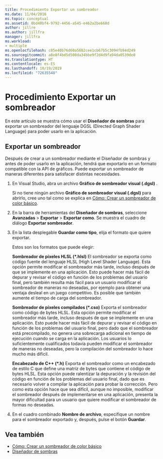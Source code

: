 ```yaml
---
title: Procedimiento Exportar un sombreador
ms.date: 11/04/2016
ms.topic: conceptual
ms.assetid: 0bd48bf4-9792-4456-a545-e462a2be668d
author: jillre
ms.author: jillfra
manager: jillfra
ms.workload:
- multiple
ms.openlocfilehash: c05e40b76d60a5602cee1cb67b5c3094fb94d249
ms.sourcegitcommit: a8e8f4bd5d508da34bbe9f2d4d9fa94da0539de0
ms.translationtype: HT
ms.contentlocale: es-ES
ms.lasthandoff: 10/19/2019
ms.locfileid: "72635548"
---
```

# <a name="how-to-export-a-shader"></a>Procedimiento Exportar un sombreador

En este artículo se muestra cómo usar el **Diseñador de sombras** para exportar un sombreador del lenguaje DGSL (Directed Graph Shader Language) para poder usarlo en la aplicación.

## <a name="export-a-shader"></a>Exportar un sombreador

Después de crear a un sombreador mediante el Diseñador de sombras y antes de poder usarlo en la aplicación, tendrá que exportarlo en un formato compatible con la API de gráficos. Puede exportar un sombreador de maneras diferentes para satisfacer distintas necesidades.

1. En Visual Studio, abra un archivo **Gráfico de sombreador visual (.dgsl)** .

     Si no tiene ningún archivo **Gráfico de sombreador visual (.dgsl)** para abrirlo, cree uno tal como se explica en [Cómo: Crear un sombreador de color básico](../designers/how-to-create-a-basic-color-shader.md).

2. En la barra de herramientas del **Diseñador de sombras**, seleccione **Avanzadas** > **Exportar** > **Exportar como**. Se muestra el cuadro de diálogo **Exportar sombreador**.

3. En la lista desplegable **Guardar como tipo**, elija el formato que quiere exportar.

     Estos son los formatos que puede elegir:

     **Sombreador de píxeles HLSL (\*.hlsl)** El sombreador se exporta como código fuente del lenguaje HLSL (High Level Shader Language). Esta opción permite modificar el sombreador más tarde, incluso después de que se implemente en una aplicación. Esto puede hacer más fácil de depurar y revisar el código en función de los problemas del usuario final, pero también resulta más fácil para un usuario modificar el sombreador de maneras no deseadas, por ejemplo para obtener una ventaja desleal en un juego competitivo. Es posible que también aumente el tiempo de carga del sombreador.

     **Sombreador de píxeles compilados (\*.cso)** Exporta el sombreador como código de bytes HLSL. Esta opción permite modificar el sombreador más tarde, incluso después de que se implemente en una aplicación. Esto puede hacer más fácil de depurar y revisar el código en función de los problemas del usuario final, pero dado que el sombreador está precompilado, no genera una sobrecarga adicional en tiempo de ejecución cuando se carga en la aplicación. Los usuarios lo suficientemente cualificados todavía pueden modificar el sombreador de maneras no deseadas, pero la compilación del sombreador lo hace mucho más difícil.

     **Encabezado de C++ (\*.h)** Exporta el sombreador como un encabezado de estilo C que define una matriz de bytes que contiene el código de bytes HLSL. Esta opción puede ralentizar la depuración y la revisión del código en función de los problemas del usuario final, dado que es necesario volver a compilar la aplicación para probar la corrección. Pero como esta opción hace que sea difícil, aunque no imposible, modificar el sombreador después de implementarse en una aplicación, presenta la mayor dificultad para un usuario que quiere modificar el sombreador de formas no deseadas.

4. En el cuadro combinado **Nombre de archivo**, especifique un nombre para el sombreador exportado y, después, pulse el botón **Guardar**.

## <a name="see-also"></a>Vea también

- [Cómo: Crear un sombreador de color básico](../designers/how-to-create-a-basic-color-shader.md)
- [Diseñador de sombras](../designers/shader-designer.md)